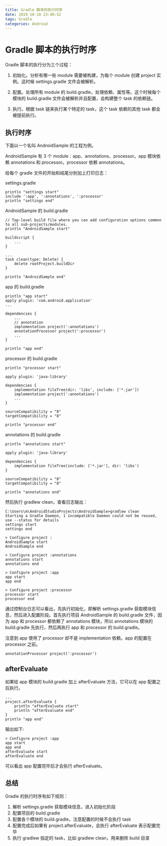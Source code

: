 ```yaml
---
title: Gradle 脚本的执行时序
date: 2019-10-10 23:48:52
tags: Gradle
categories: Android
---
```


# Gradle 脚本的执行时序

Gradle 脚本的执行分为三个过程：

1. 初始化。分析有哪一些 module 需要被构建，为每个 module 创建 project 实例。这时候 settings.gradle 文件会被解析。

2. 配置。处理所有 module 的 build.gradle，处理依赖、属性等。这个时候每个模块的 build.gradle 文件会被解析并且配置，会构建整个 task 的依赖链。

3. 执行。根据 task 链来执行某个特定的 task，这个 task 依赖的其他 task 都会被提前执行。

## 执行时序

下面以一个名叫 AndroidSample 的工程为例。

AndroidSample 有 3 个 module：app、annotations、processor。app 模块依赖 annotations 和 processor。processor 依赖 annotations。

给每个 gradle 文件的开始和结尾分别加上打印日志：

settings.gradle

```
println "settings start"
include ':app', ':annotations', ':processor'
println "settings end"
```

AndroidSample 的 build.gradle

```
// Top-level build file where you can add configuration options common to all sub-projects/modules.
println "AndroidSample start"

buildscript {
    ...
}

...
task clean(type: Delete) {
    delete rootProject.buildDir
}

println "AndroidSample end"
```

app 的 build.gradle

```
println "app start"
apply plugin: 'com.android.application'
...

dependencies {
    ...
    // annotation
    implementation project(':annotations')
    annotationProcessor project(':processor')
    ...
}

println "app end"
```

processor 的 build.gradle

```
println "processor start"

apply plugin: 'java-library'

dependencies {
    implementation fileTree(dir: 'libs', include: ['*.jar'])
    implementation project(':annotations')
    ...
}

sourceCompatibility = "8"
targetCompatibility = "8"

println "processor end"
```

annotations 的 build.gradle

```
println "annotations start"

apply plugin: 'java-library'

dependencies {
    implementation fileTree(include: ['*.jar'], dir: 'libs')
}

sourceCompatibility = "8"
targetCompatibility = "8"

println "annotations end"
```

然后执行 gradlew clean，查看日志输出：

```
C:\Users\m\AndroidStudioProjects\AndroidSample>gradlew clean
Starting a Gradle Daemon, 1 incompatible Daemon could not be reused, use --status for details
settings start
settings end

> Configure project :
AndroidSample start
AndroidSample end

> Configure project :annotations
annotations start
annotations end

> Configure project :app
app start
app end

> Configure project :processor
processor start
processor end

```

通过控制台日志可以看出，先执行初始化，即解析 settings.gradle 获取模块信息，然后进入配置阶段。首先执行项目 AndroidSample 的 build.gradle 文件，因为 app 和 processor 都依赖了 annotations 模块，所以 annotations 模块的 build.gradle 先执行，然后再执行 app 和 processor 的 build.gradle。

注意到 app 使用了 processor 却不是 implementation 依赖。app 的配置在 processor 之前。

```
annotationProcessor project(':processor')
```

## afterEvaluate

如果给 app 模块的 build.gradle 加上 afterEvaluate 方法，它可以在 app 配置之后执行。

```
...
project.afterEvaluate {
    println "afterEvaluate start"
    println "afterEvaluate end"
}
println "app end"
```

输出如下:

```
> Configure project :app
app start
app end
afterEvaluate start
afterEvaluate end
```

可以看出 app 配置完毕后才会执行 afterEvaluate。

## 总结

Gradle 的执行时序有如下规则：

1. 解析 settings.gradle 获取模块信息，进入初始化阶段
2. 配置项目的 build.gradle
3. 配置各个模块的 build.gradle，注意配置的时候不会执行 task
4. 配置完成后如果有 project.afterEvaluate，会执行 afterEvaluate 表示配置完毕
5. 执行 gradlew 指定的 task，比如 gradlew clean，用来删除 build 目录